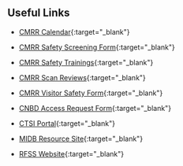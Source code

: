 ## Useful Links

- [CMRR Calendar](https://www.cmrr.umn.edu/sysadmin/database2/myview2.php?page=week&resource=132){:target="_blank"}

- [CMRR Safety Screening Form](https://drive.google.com/file/d/1UWcmzITPN3_DFxam9WxSBQ4WnST41sJ6/view){:target="_blank"}

- [CMRR Safety Trainings](https://www.cmrr.umn.edu/safety/){:target="_blank"}

- [CMRR Scan Reviews](https://www.cmrr.umn.edu/scanreviews2/){:target="_blank"}

- [CMRR Visitor Safety Form](https://drive.google.com/file/d/1UWcmzITPN3_DFxam9WxSBQ4WnST41sJ6/view){:target="_blank"}

- [CNBD Access Request Form](https://docs.google.com/forms/d/e/1FAIpQLSflBTZUtfbhfKIYvyXYR8qQGr_1vRTiG53Gcafy2h9xNpMpRw/viewform){:target="_blank"}

- [CTSI Portal](https://ctsi.umn.edu/tools/clinical-translational-research-ctr-portal){:target="_blank"}

- [MIDB Resource Site](https://sites.google.com/umn.edu/midbresource/research-services/center-for-neurobehavioral-development){:target="_blank"}

- [RFSS Website](https://facilities.umn.edu/our-services/research-facility-support-services-rfss/rfss-building-access/rfss-research-building){:target="_blank"}
